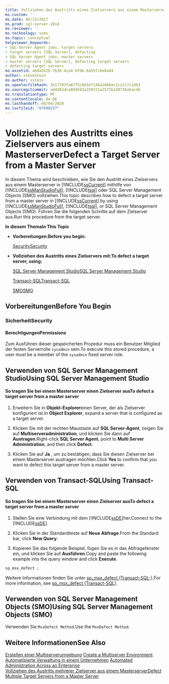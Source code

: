 ```yaml
---
title: Vollziehen des Austritts eines Zielservers aus einem Masterserver | Microsoft-Dokumentation
ms.custom: ''
ms.date: 06/13/2017
ms.prod: sql-server-2014
ms.reviewer: ''
ms.technology: ssms
ms.topic: conceptual
helpviewer_keywords:
- SQL Server Agent jobs, target servers
- target servers [SQL Server], defecting
- SQL Server Agent jobs, master servers
- master servers [SQL Server], defecting target servers
- defecting target servers
ms.assetid: a6da262b-7b38-4ce4-bfd6-6a557c6e8a84
author: stevestein
ms.author: sstein
ms.openlocfilehash: 2b17703fa87f5c0d3e7146a1660ac1ca7c7c1d81
ms.sourcegitcommit: ad4d92dce894592a259721a1571b1d8736abacdb
ms.translationtype: MT
ms.contentlocale: de-DE
ms.lasthandoff: 08/04/2020
ms.locfileid: "87699237"
---
```

# <a name="defect-a-target-server-from-a-master-server"></a><span data-ttu-id="c8772-102">Vollziehen des Austritts eines Zielservers aus einem Masterserver</span><span class="sxs-lookup"><span data-stu-id="c8772-102">Defect a Target Server from a Master Server</span></span>
  <span data-ttu-id="c8772-103">In diesem Thema wird beschrieben, wie Sie den Austritt eines Zielservers aus einem Masterserver in [!INCLUDE[ssCurrent](../../includes/sscurrent-md.md)] mithilfe von [!INCLUDE[ssManStudioFull](../../includes/ssmanstudiofull-md.md)], [!INCLUDE[tsql](../../includes/tsql-md.md)] oder SQL Server Management Objects (SMO) vollziehen.</span><span class="sxs-lookup"><span data-stu-id="c8772-103">This topic describes how to defect a target server from a master server in [!INCLUDE[ssCurrent](../../includes/sscurrent-md.md)] by using [!INCLUDE[ssManStudioFull](../../includes/ssmanstudiofull-md.md)], [!INCLUDE[tsql](../../includes/tsql-md.md)], or SQL Server Management Objects (SMO).</span></span> <span data-ttu-id="c8772-104">Führen Sie die folgenden Schritte auf dem Zielserver aus.</span><span class="sxs-lookup"><span data-stu-id="c8772-104">Run this procedure from the target server.</span></span>  
  
 <span data-ttu-id="c8772-105">**In diesem Thema**</span><span class="sxs-lookup"><span data-stu-id="c8772-105">**In This Topic**</span></span>  
  
-   <span data-ttu-id="c8772-106">**Vorbereitungen:**</span><span class="sxs-lookup"><span data-stu-id="c8772-106">**Before you begin:**</span></span>  
  
     [<span data-ttu-id="c8772-107">Security</span><span class="sxs-lookup"><span data-stu-id="c8772-107">Security</span></span>](#Security)  
  
-   <span data-ttu-id="c8772-108">**Vollziehen des Austritts eines Zielservers mit:**</span><span class="sxs-lookup"><span data-stu-id="c8772-108">**To defect a target server, using:**</span></span>  
  
     [<span data-ttu-id="c8772-109">SQL Server Management Studio</span><span class="sxs-lookup"><span data-stu-id="c8772-109">SQL Server Management Studio</span></span>](#SSMSProcedure)  
  
     [<span data-ttu-id="c8772-110">Transact-SQL</span><span class="sxs-lookup"><span data-stu-id="c8772-110">Transact-SQL</span></span>](#TsqlProcedure)  
  
     [<span data-ttu-id="c8772-111">SMO</span><span class="sxs-lookup"><span data-stu-id="c8772-111">SMO</span></span>](#PowerShellProcedure)  
  
##  <a name="before-you-begin"></a><a name="BeforeYouBegin"></a> <span data-ttu-id="c8772-112">Vorbereitungen</span><span class="sxs-lookup"><span data-stu-id="c8772-112">Before You Begin</span></span>  
  
###  <a name="security"></a><a name="Security"></a> <span data-ttu-id="c8772-113">Sicherheit</span><span class="sxs-lookup"><span data-stu-id="c8772-113">Security</span></span>  
  
####  <a name="permissions"></a><a name="Permissions"></a> <span data-ttu-id="c8772-114">Berechtigungen</span><span class="sxs-lookup"><span data-stu-id="c8772-114">Permissions</span></span>  
 <span data-ttu-id="c8772-115">Zum Ausführen dieser gespeicherten Prozedur muss ein Benutzer Mitglied der festen Serverrolle `sysadmin` sein.</span><span class="sxs-lookup"><span data-stu-id="c8772-115">To execute this stored procedure, a user must be a member of the `sysadmin` fixed server role.</span></span>  
  
##  <a name="using-sql-server-management-studio"></a><a name="SSMSProcedure"></a> <span data-ttu-id="c8772-116">Verwenden von SQL Server Management Studio</span><span class="sxs-lookup"><span data-stu-id="c8772-116">Using SQL Server Management Studio</span></span>  
  
#### <a name="to-defect-a-target-server-from-a-master-server"></a><span data-ttu-id="c8772-117">So tragen Sie bei einem Masterserver einen Zielserver aus</span><span class="sxs-lookup"><span data-stu-id="c8772-117">To defect a target server from a master server</span></span>  
  
1.  <span data-ttu-id="c8772-118">Erweitern Sie in **Objekt-Explorer**einen Server, der als Zielserver konfiguriert ist.</span><span class="sxs-lookup"><span data-stu-id="c8772-118">In **Object Explorer**, expand a server that is configured as a target server.</span></span>  
  
2.  <span data-ttu-id="c8772-119">Klicken Sie mit der rechten Maustaste auf **SQL Server-Agent**, zeigen Sie auf **Multiserveradministration**, und klicken Sie dann auf **Austragen**.</span><span class="sxs-lookup"><span data-stu-id="c8772-119">Right-click **SQL Server Agent**, point to **Multi Server Administration**, and then click **Defect**.</span></span>  
  
3.  <span data-ttu-id="c8772-120">Klicken Sie auf **Ja** , um zu bestätigen, dass Sie diesen Zielserver bei einem Masterserver austragen möchten.</span><span class="sxs-lookup"><span data-stu-id="c8772-120">Click **Yes** to confirm that you want to defect this target server from a master server.</span></span>  
  
##  <a name="using-transact-sql"></a><a name="TsqlProcedure"></a> <span data-ttu-id="c8772-121">Verwenden von Transact-SQL</span><span class="sxs-lookup"><span data-stu-id="c8772-121">Using Transact-SQL</span></span>  
  
#### <a name="to-defect-a-target-server-from-a-master-server"></a><span data-ttu-id="c8772-122">So tragen Sie bei einem Masterserver einen Zielserver aus</span><span class="sxs-lookup"><span data-stu-id="c8772-122">To defect a target server from a master server</span></span>  
  
1.  <span data-ttu-id="c8772-123">Stellen Sie eine Verbindung mit dem [!INCLUDE[ssDE](../../includes/ssde-md.md)]her.</span><span class="sxs-lookup"><span data-stu-id="c8772-123">Connect to the [!INCLUDE[ssDE](../../includes/ssde-md.md)].</span></span>  
  
2.  <span data-ttu-id="c8772-124">Klicken Sie in der Standardleiste auf **Neue Abfrage**.</span><span class="sxs-lookup"><span data-stu-id="c8772-124">From the Standard bar, click **New Query**.</span></span>  
  
3.  <span data-ttu-id="c8772-125">Kopieren Sie das folgende Beispiel, fügen Sie es in das Abfragefenster ein, und klicken Sie auf **Ausführen**.</span><span class="sxs-lookup"><span data-stu-id="c8772-125">Copy and paste the following example into the query window and click **Execute**.</span></span>  
  
```sql
sp_msx_defect ;  
```  
  
 <span data-ttu-id="c8772-126">Weitere Informationen finden Sie unter [sp_msx_defect &#40;Transact-SQL-&#41;](/sql/relational-databases/system-stored-procedures/sp-msx-defect-transact-sql).</span><span class="sxs-lookup"><span data-stu-id="c8772-126">For more information, see [sp_msx_defect &#40;Transact-SQL&#41;](/sql/relational-databases/system-stored-procedures/sp-msx-defect-transact-sql).</span></span>  
  
##  <a name="using-sql-server-management-objects-smo"></a><a name="PowerShellProcedure"></a><span data-ttu-id="c8772-127">Verwenden von SQL Server Management Objects (SMO)</span><span class="sxs-lookup"><span data-stu-id="c8772-127">Using SQL Server Management Objects (SMO)</span></span>  
 <span data-ttu-id="c8772-128">Verwenden Sie `MsxDefect Method`.</span><span class="sxs-lookup"><span data-stu-id="c8772-128">Use the `MsxDefect Method`.</span></span>  
  
## <a name="see-also"></a><span data-ttu-id="c8772-129">Weitere Informationen</span><span class="sxs-lookup"><span data-stu-id="c8772-129">See Also</span></span>  
 <span data-ttu-id="c8772-130">[Erstellen einer Multiserverumgebung](create-a-multiserver-environment.md) </span><span class="sxs-lookup"><span data-stu-id="c8772-130">[Create a Multiserver Environment](create-a-multiserver-environment.md) </span></span>  
 <span data-ttu-id="c8772-131">[Automatisierte Verwaltung in einem Unternehmen](automated-administration-across-an-enterprise.md) </span><span class="sxs-lookup"><span data-stu-id="c8772-131">[Automated Administration Across an Enterprise](automated-administration-across-an-enterprise.md) </span></span>  
 [<span data-ttu-id="c8772-132">Vollziehen des Austritts mehrerer Zielserver aus einem Masterserver</span><span class="sxs-lookup"><span data-stu-id="c8772-132">Defect Multiple Target Servers from a Master Server</span></span>](defect-multiple-target-servers-from-a-master-server.md)  
